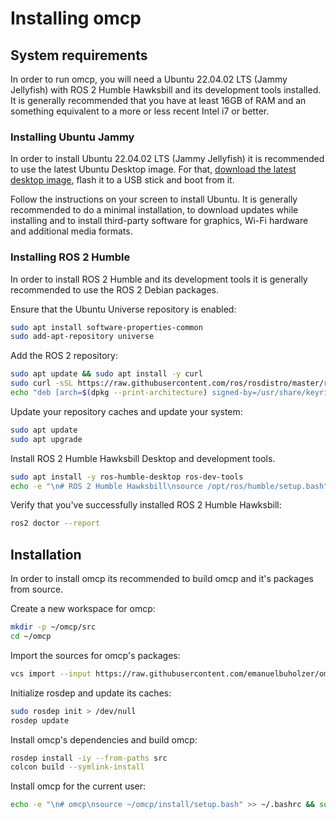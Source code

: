 # Installing omcp

## System requirements

In order to run omcp, you will need a Ubuntu 22.04.02 LTS (Jammy Jellyfish) with ROS 2 Humble Hawksbill and its development tools installed.
It is generally recommended that you have at least 16GB of RAM and an something equivalent to a more or less recent Intel i7 or better.

### Installing Ubuntu Jammy

In order to install Ubuntu 22.04.02 LTS (Jammy Jellyfish) it is recommended to use the latest Ubuntu Desktop image.
For that, [download the latest desktop image](https://releases.ubuntu.com/jammy/), flash it to a USB stick and boot from it.

Follow the instructions on your screen to install Ubuntu. 
It is generally recommended to do a minimal installation, to download updates while installing and to install third-party software for graphics, Wi-Fi hardware and additional media formats.

### Installing ROS 2 Humble

In order to install ROS 2 Humble and its development tools it is generally recommended to use the ROS 2 Debian packages.

Ensure that the Ubuntu Universe repository is enabled:
```bash
sudo apt install software-properties-common
sudo add-apt-repository universe
```

Add the ROS 2 repository:
```bash
sudo apt update && sudo apt install -y curl
sudo curl -sSL https://raw.githubusercontent.com/ros/rosdistro/master/ros.key -o /usr/share/keyrings/ros-archive-keyring.gpg
echo "deb [arch=$(dpkg --print-architecture) signed-by=/usr/share/keyrings/ros-archive-keyring.gpg] http://packages.ros.org/ros2/ubuntu $(. /etc/os-release && echo $UBUNTU_CODENAME) main" | sudo tee /etc/apt/sources.list.d/ros2.list > /dev/null
```

Update your repository caches and update your system:
```bash
sudo apt update 
sudo apt upgrade
```

Install ROS 2 Humble Hawksbill Desktop and development tools.
```bash 
sudo apt install -y ros-humble-desktop ros-dev-tools
echo -e "\n# ROS 2 Humble Hawksbill\nsource /opt/ros/humble/setup.bash" >> ~/.bashrc && source /opt/ros/humble/setup.bash
```

Verify that you've successfully installed ROS 2 Humble Hawksbill:
```bash
ros2 doctor --report
```

## Installation

In order to install omcp its recommended to build omcp and it's packages from source.

Create a new workspace for omcp:
```bash
mkdir -p ~/omcp/src
cd ~/omcp
```

Import the sources for omcp's packages:
```bash
vcs import --input https://raw.githubusercontent.com/emanuelbuholzer/omcp/main/omcp.repos src
```

Initialize rosdep and update its caches:
```bash
sudo rosdep init > /dev/null
rosdep update
```

Install omcp's dependencies and build omcp:
```bash
rosdep install -iy --from-paths src
colcon build --symlink-install
```

Install omcp for the current user:
```bash
echo -e "\n# omcp\nsource ~/omcp/install/setup.bash" >> ~/.bashrc && source ~/omcp/install/setup.bash
```